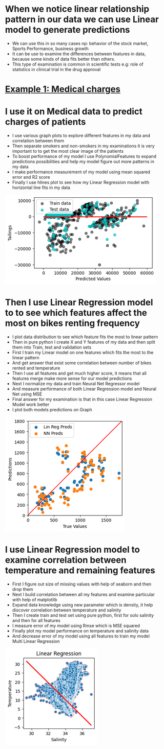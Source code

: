 # When we notice linear relationship pattern in our data we can use Linear model to generate predictions
* We can use this in so many cases np: behavior of the stock market, Sports Performance, business growth
* It can be use to examine the differences between features in data, because some kinds of data fits better than others.
* This type of examination is common in scientific tests e.g: role of statistics in clinical trial in the drug approval

# [Example 1: Medical charges](https://github.com/JakubTabor/Regression/blob/main/Medical_data_Regression.ipynb)
# I use it on Medical data to predict charges of patients
* I use various graph plots to explore different features in my data and correlation between them
* Then separate smokers and non-smokers in my examinations it is very important to to get the most clear image of the patients
* To boost performance of my model I use PolynomialFeatures to expand predictions possibilities and help my model figure out more patterns in my data
* I make performance measurement of my model using mean squared error and R2 score
* Finally I use hlines plot to see how my Linear Regression model with horizontal line fits in my data

![](https://github.com/JakubTabor/Regression/blob/main/Images/Med_Regression.png)

# Then I use Linear Regression model to to see which features affect the most on bikes renting frequency
* I plot data distribution to see which feature fits the most to linear pattern
* Then in pure python I create X and Y features of my data and then split them into Train, test and validation sets
* First I train my Linear model on one features which fits the most to the linear pattern
* And get answer that exist some correlation between number of bikes rented and temperature
* Then I use all features and get much higher score, it means that all features merge make more sense for our model predictions
* Next I normalize my data and train Neural Net Regressor model
* And measure performance of both Linear Regression model and Neural Net using MSE
* Final answer for my examination is that in this case Linear Regression Model work better
* I plot both models predictions on Graph

![](https://github.com/JakubTabor/Regression/blob/main/Images/Bikes_Regression.png)

# I use Linear Regression model to examine correlation between temperature and remaining features
* First I figure out size of missing values with help of seaborn and then drop them
* Next I build correlation between all my features and examine particular with help of matplotlib
* Expand data knowledge using new parameter which is density, it help discover correlation between temperature and salinity
* Then I create train and test set using pure python, first for solo salinity and then for all features
* I measure error of my model using Rmse which is MSE squared
* Finally plot my model performance on temperature and salinity data
* And decrease error of my model using all features to train my model Multi Linear Regression

![](https://github.com/JakubTabor/Regression/blob/main/Images/Regression.png)
